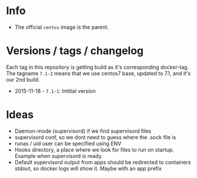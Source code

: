 # Info
* The official `centos` image is the parent.

# Versions / tags / changelog
Each tag in this repository is getting build as it's corresponding docker-tag. The tagname `7.1-2` means that we use centos7 base, updated to 7.1, and it's our 2nd build.

* 2015-11-18 - `7.1-1`: Intitial version

# Ideas
* Daemon-mode (supervisord) if we find supervisord files
* supervisord conf, so we dont need to guess where the .sock file is
* runas / uid user can be specified using ENV
* Hooks directory, a place where we look for files to run on startup. Example when supervisord is ready.
* Default supervisord output from apps should be redirected to containers stdout, so docker logs will show it. Maybe with an app prefix
